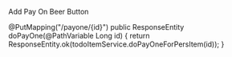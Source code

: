 Add Pay On Beer Button

@PutMapping("/payone/{id}")
public ResponseEntity<TodoItem> doPayOne(@PathVariable Long id) {
return ResponseEntity.ok(todoItemService.doPayOneForPersItem(id));
}